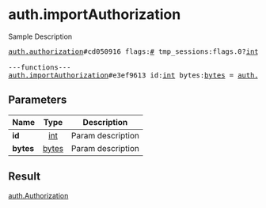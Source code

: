 # auth.importAuthorization

Sample Description

<pre>
<a href="../constructor/auth.authorization">auth.authorization</a>#cd050916 flags:<a href="../type/#.md">#</a> tmp_sessions:flags.0?<a href="../type/int.md">int</a> user:<a href="../type/User.md">User</a> = <a href="../type/auth.Authorization.md">auth.Authorization</a>;

---functions---
<a href="../method/auth.importAuthorization.md">auth.importAuthorization</a>#e3ef9613 id:<a href="../type/int.md">int</a> bytes:<a href="../type/bytes.md">bytes</a> = <a href="../type/auth.Authorization.md">auth.Authorization</a>;</pre>
## Parameters

| Name | Type | Description |
|------|:----:|-------------|
| **id** | <a href="../type/int.md">int</a> | Param description |
| **bytes** | <a href="../type/bytes.md">bytes</a> | Param description |

## Result

<a href="../type/auth.Authorization.md">auth.Authorization</a>

